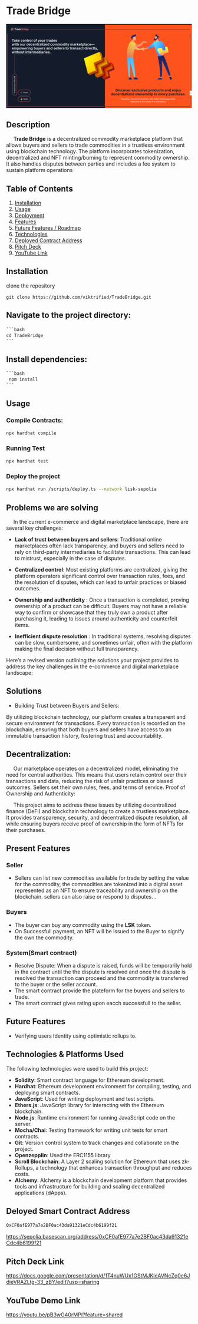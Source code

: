 # Trade Bridge

![Trade Bridge](frontend/public/preview.png)

## Description

&nbsp;&nbsp;&nbsp;&nbsp; **Trade Bridge** is a decentralized commodity marketplace platform that allows buyers and sellers to trade commodities in a trustless environment using blockchain technology. The platform incorporates tokenization, decentralized and NFT minting/burning to represent commodity ownership. It also handles disputes between parties and includes a fee system to sustain platform operations

## Table of Contents

1. [Installation](#installation)
2. [Usage](#usage)
3. [Deployment](#deployment)
4. [Features](#features)
5. [Future Features / Roadmap](#future-features-roadmap)
6. [Technologies](#technologies)
7. [Deployed Contract Address](#deployed-contract-address)
8. [Pitch Deck](#pitch-deck)
9. [YouTube Link](#youtube-link)

## Installation

clone the repository

```
git clone https://github.com/viktrified/TradeBridge.git
```

## Navigate to the project directory:

    ```bash
    cd TradeBridge
    ```

## Install dependencies:

    ```bash
     npm install
    ```

## Usage

### Compile Contracts:

```bash
npx hardhat compile
```

### Running Test

```bash
npx hardhat test
```

### Deploy the project

```bash
npx hardhat run /scripts/deploy.ts --network lisk-sepolia
```

## Problems we are solving

&nbsp;&nbsp;&nbsp;&nbsp; In the current e-commerce and digital marketplace landscape, there are several key challenges:

- **Lack of trust between buyers and sellers**: Traditional online marketplaces often lack transparency, and buyers and sellers need to rely on third-party intermediaries to facilitate transactions. This can lead to mistrust, especially in the case of disputes.

- **Centralized control**: Most existing platforms are centralized, giving the platform operators significant control over transaction rules, fees, and the resolution of disputes, which can lead to unfair practices or biased outcomes.

- **Ownership and authenticity** : Once a transaction is completed, proving ownership of a product can be difficult. Buyers may not have a reliable way to confirm or showcase that they truly own a product after purchasing it, leading to issues around authenticity and counterfeit items.

- **Inefficient dispute resolution** : In traditional systems, resolving disputes can be slow, cumbersome, and sometimes unfair, often with the platform making the final decision without full transparency.

Here’s a revised version outlining the solutions your project provides to address the key challenges in the e-commerce and digital marketplace landscape:

## Solutions

- Building Trust between Buyers and Sellers:

By utilizing blockchain technology, our platform creates a transparent and secure environment for transactions. Every transaction is recorded on the blockchain, ensuring that both buyers and sellers have access to an immutable transaction history, fostering trust and accountability.

## Decentralization:

&nbsp;&nbsp;&nbsp;&nbsp; Our marketplace operates on a decentralized model, eliminating the need for central authorities. This means that users retain control over their transactions and data, reducing the risk of unfair practices or biased outcomes. Sellers set their own rules, fees, and terms of service.
Proof of Ownership and Authenticity:

&nbsp;&nbsp;&nbsp;&nbsp; This project aims to address these issues by utilizing decentralized finance (DeFi) and blockchain technology to create a trustless marketplace. It provides transparency, security, and decentralized dispute resolution, all while ensuring buyers receive proof of ownership in the form of NFTs for their purchases.

## Present Features

### Seller

- Sellers can list new commodities available for trade by setting the value for the commodity, the commodities are tokenized into a digital asset represented as an NFT to ensure traceability and ownership on the blockchain. sellers can also raise or respond to disputes. .

### Buyers

- The buyer can buy any commodity using the **LSK** token.
- On Successfull payment, an NFT will be issued to the Buyer to signify the own the commodity.

### System(Smart contract)

- Resolve Dispute: When a dispute is raised, funds will be temporarily hold in the contract until the the dispute is resolved and once the dispute is resolved the transaction can proceed and the commodity is transferred to the buyer or the seller account.
- The smart contract provide the plateform for the buyers and sellers to trade.
- The smart contract gives rating upon eacch successfull to the seller.

## Future Features

- Verifying users Identity using optimistic rollups to.

## Technologies & Platforms Used

The following technologies were used to build this project:

- **Solidity**: Smart contract language for Ethereum development.
- **Hardhat**: Ethereum development environment for compiling, testing, and deploying smart contracts.
- **JavaScript**: Used for writing deployment and test scripts.
- **Ethers.js**: JavaScript library for interacting with the Ethereum blockchain.
- **Node.js**: Runtime environment for running JavaScript code on the server.
- **Mocha/Chai**: Testing framework for writing unit tests for smart contracts.
- **Git**: Version control system to track changes and collaborate on the project.
- **Openzepplin**: Used the ERC1155 library
- **Scroll Blockchain**: A Layer 2 scaling solution for Ethereum that uses zk-Rollups, a technology that enhances transaction throughput and reduces costs.
- **Alchemy**: Alchemy is a blockchain development platform that provides tools and infrastructure for building and scaling decentralized applications (dApps).

## Deloyed Smart Contract Address

```bash
0xCF0afE977a7e2BF0ac43da91321eCdc4b6199f21
```

https://sepolia.basescan.org/address/0xCF0afE977a7e2BF0ac43da91321eCdc4b6199f21

## Pitch Deck Link

https://docs.google.com/presentation/d/1T4nuWUx1GStMJKIeAVNcZq0e6JdieVRAZLtg-33_zBY/edit?usp=sharing

## YouTube Demo Link

https://youtu.be/pB3wG40rMPI?feature=shared
